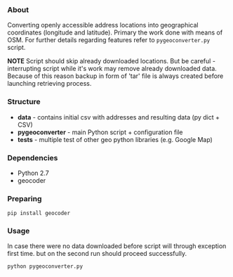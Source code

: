 ### About

Converting openly accessible address locations  into geographical coordinates (longitude and latitude). Primary the work done with means of OSM. For further details regarding features refer to ```pygeoconverter.py``` script.

**NOTE** Script should skip already downloaded locations. But be careful - interrupting script while it's work may remove already downloaded data. Because of this reason backup in form of 'tar' file is always created before launching retrieving process.

### Structure

* **data** - contains initial csv with addresses and resulting data (py dict + CSV)
* **pygeoconverter** - main Python script + configuration file
* **tests** - multiple test of other geo python libraries (e.g. Google Map)

### Dependencies

* Python 2.7
* geocoder

### Preparing

```
pip install geocoder
```

### Usage

In case there were no data downloaded before script will through exception first time. but on the second run should proceed successfully.

```
python pygeoconverter.py
```

